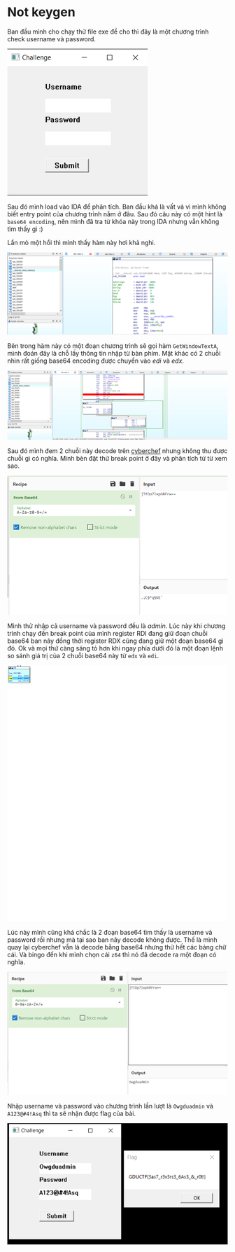 # Not keygen

Ban đầu mình cho chạy thử file exe đề cho thì đây là một chương trình check username và password.

![alt text](https://github.com/bananNat/Writeups/blob/main/GDUCTF%202022/RE/Not%20keygen/Images/1.png)

Sau đó mình load vào IDA để phân tích. Ban đầu khá là vất vả vì mình không biết entry point của chương trình nằm ở đâu. Sau đó câu này có một hint là `base64 encoding`, nên mình đã tra từ khóa này trong IDA nhưng vẫn không tìm thấy gì :)

Lần mò một hồi thì mình thấy hàm này hơi khả nghi.

![alt text](https://github.com/bananNat/Writeups/blob/main/GDUCTF%202022/RE/Not%20keygen/Images/2.png)

Bên trong hàm này có một đoạn chương trình sẽ gọi hàm `GetWindowTextA`, mình đoán đây là chỗ lấy thông tin nhập từ bàn phím. Mặt khác có 2 chuỗi nhìn rất giống base64 encoding được chuyển vào *edi* và *edx*.

![alt text](https://github.com/bananNat/Writeups/blob/main/GDUCTF%202022/RE/Not%20keygen/Images/3.png)

Sau đó mình đem 2 chuỗi này decode trên [cyberchef](https://gchq.github.io/CyberChef/) nhưng không thu được chuỗi gì có nghĩa. Mình bèn đặt thử break point ở đây và phân tích từ từ xem sao.

![alt text](https://github.com/bananNat/Writeups/blob/main/GDUCTF%202022/RE/Not%20keygen/Images/4.png)

Mình thử nhập cả username và password đều là _admin_. Lúc này khi chương trình chạy đến break point của mình register RDI đang giữ đoạn chuỗi base64 ban nãy đồng thời register RDX cũng đang giữ một đoạn base64 gì đó. Ok và mọi thứ càng sáng tỏ hơn khi ngay phía dưới đó là một đoạn lệnh so sánh giá trị của 2 chuỗi base64 này từ `edx` và `edi`.

![alt text](https://github.com/bananNat/Writeups/blob/main/GDUCTF%202022/RE/Not%20keygen/Images/5.png)

Lúc này mình cũng khá chắc là 2 đoạn base64 tìm thấy là username và password rồi nhưng mà tại sao ban nãy decode không được. Thế là mình quay lại cyberchef vẫn là decode bằng base64 nhưng thử hết các bảng chữ cái. Và bingo đến khi mình chọn cái `z64` thì nó đã decode ra một đoạn có nghĩa.

![alt text](https://github.com/bananNat/Writeups/blob/main/GDUCTF%202022/RE/Not%20keygen/Images/6.png)

Nhập username và password vào chương trình lần lượt là `Owgduadmin` và `A123@#4!Asq` thì ta sẽ nhận được flag của bài.

![alt text](https://github.com/bananNat/Writeups/blob/main/GDUCTF%202022/RE/Not%20keygen/Images/7.png)
